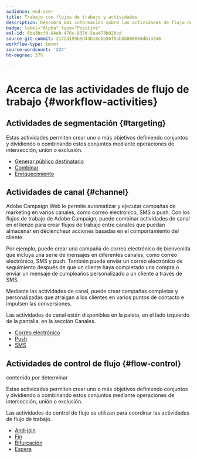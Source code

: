 ```yaml
---
audience: end-user
title: Trabajo con flujos de trabajo y actividades
description: Descubra más información sobre las actividades de flujo de trabajo
badge: label="Alpha" type="Positive"
exl-id: 6ba3bcfd-84eb-476c-837d-5aa473b820cd
source-git-commit: 2172d159b9d43b18ebb56f5bbbb806884db14346
workflow-type: tm+mt
source-wordcount: '224'
ht-degree: 37%

---
```



# Acerca de las actividades de flujo de trabajo {#workflow-activities}

## Actividades de segmentación {#targeting}

Estas actividades permiten crear uno o más objetivos definiendo conjuntos y dividiendo o combinando estos conjuntos mediante operaciones de intersección, unión o exclusión.

* [Generar público destinatario](build-audience.md)
* [Combinar](combine.md)
* [Enriquecimiento](enrichment.md)

## Actividades de canal {#channel}

Adobe Campaign Web le permite automatizar y ejecutar campañas de marketing en varios canales, como correo electrónico, SMS o push. Con los flujos de trabajo de Adobe Campaign, puede combinar actividades de canal en el lienzo para crear flujos de trabajo entre canales que puedan almacenar en déclencheur acciones basadas en el comportamiento del cliente.

Por ejemplo, puede crear una campaña de correo electrónico de bienvenida que incluya una serie de mensajes en diferentes canales, como correo electrónico, SMS y push. También puede enviar un correo electrónico de seguimiento después de que un cliente haya completado una compra o enviar un mensaje de cumpleaños personalizado a un cliente a través de SMS.

Mediante las actividades de canal, puede crear campañas completas y personalizadas que atraigan a los clientes en varios puntos de contacto e impulsen las conversiones.

Las actividades de canal están disponibles en la paleta, en el lado izquierdo de la pantalla, en la sección Canales.

* [Correo electrónico](email.md)
* [Push](push.md)
* [SMS](sms.md)

## Actividades de control de flujo {#flow-control}

contenido por determinar

<!--à reformuler-->Estas actividades permiten crear uno o más objetivos definiendo conjuntos y dividiendo o combinando estos conjuntos mediante operaciones de intersección, unión o exclusión.

Las actividades de control de flujo se utilizan para coordinar las actividades de flujo de trabajo.


* [And-join](and-join.md)
* [Fin](end.md)
* [Bifurcación](fork.md)
* [Espera](wait.md)


<!--
## Data management activities {#data-management}

overview: what they're used for
which use case you can perform with them

list available activites + short description + ref to section
-->

